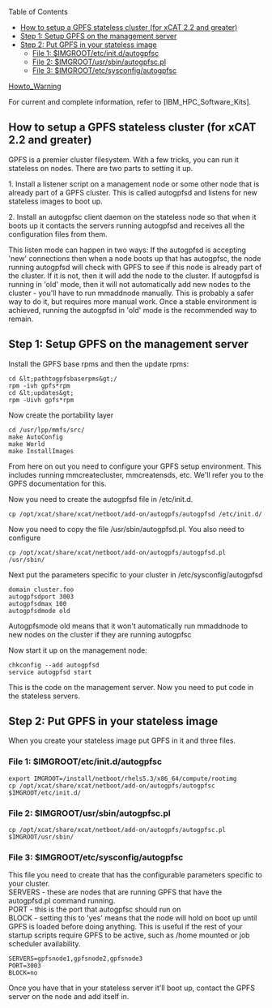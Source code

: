 <!-- START doctoc generated TOC please keep comment here to allow auto update -->
<!-- DON'T EDIT THIS SECTION, INSTEAD RE-RUN doctoc TO UPDATE -->
Table of Contents

- [How to setup a GPFS stateless cluster (for xCAT 2.2 and greater)](#how-to-setup-a-gpfs-stateless-cluster-for-xcat-22-and-greater)
- [Step 1: Setup GPFS on the management server](#step-1-setup-gpfs-on-the-management-server)
- [Step 2: Put GPFS in your stateless image](#step-2-put-gpfs-in-your-stateless-image)
  - [File 1: $IMGROOT/etc/init.d/autogpfsc](#file-1-imgrootetcinitdautogpfsc)
  - [File 2: $IMGROOT/usr/sbin/autogpfsc.pl](#file-2-imgrootusrsbinautogpfscpl)
  - [File 3: $IMGROOT/etc/sysconfig/autogpfsc](#file-3-imgrootetcsysconfigautogpfsc)

<!-- END doctoc generated TOC please keep comment here to allow auto update -->

[Howto_Warning](Howto_Warning) 

For current and complete information, refer to [IBM_HPC_Software_Kits].


## How to setup a GPFS stateless cluster (for xCAT 2.2 and greater)

GPFS is a premier cluster filesystem. With a few tricks, you can run it stateless on nodes. There are two parts to setting it up. 

1\. Install a listener script on a management node or some other node that is already part of a GPFS cluster. This is called autogpfsd and listens for new stateless images to boot up. 

2\. Install an autogpfsc client daemon on the stateless node so that when it boots up it contacts the servers running autogpfsd and receives all the configuration files from them. 

This listen mode can happen in two ways: If the autogpfsd is accepting 'new' connections then when a node boots up that has autogpfsc, the node running autogpfsd will check with GPFS to see if this node is already part of the cluster. If it is not, then it will add the node to the cluster. If autogpfsd is running in 'old' mode, then it will not automatically add new nodes to the cluster - you'll have to run mmaddnode manually. This is probably a safer way to do it, but requires more manual work. Once a stable environment is achieved, running the autogpfsd in 'old' mode is the recommended way to remain. 

## Step 1: Setup GPFS on the management server

Install the GPFS base rpms and then the update rpms: 
    
    cd &lt;pathtogpfsbaserpms&gt;/
    rpm -ivh gpfs*rpm
    cd &lt;updates&gt;
    rpm -Uivh gpfs*rpm

  
Now create the portability layer 
    
    cd /usr/lpp/mmfs/src/
    make AutoConfig
    make World
    make InstallImages

  
From here on out you need to configure your GPFS setup environment. This includes running mmcreatecluster, mmcreatensds, etc. We'll refer you to the GPFS documentation for this. 

Now you need to create the autogpfsd file in /etc/init.d. 
    
    cp /opt/xcat/share/xcat/netboot/add-on/autogpfs/autogpfsd /etc/init.d/

  
Now you need to copy the file /usr/sbin/autogpfsd.pl. You also need to configure 
    
    cp /opt/xcat/share/xcat/netboot/add-on/autogpfs/autogpfsd.pl /usr/sbin/

Next put the parameters specific to your cluster in /etc/sysconfig/autogpfsd 
    
    domain cluster.foo
    autogpfsdport 3003
    autogpfsdmax 100
    autogpfsdmode old

Autogpfsmode old means that it won't automatically run mmaddnode to new nodes on the cluster if they are running autogpfsc 

Now start it up on the management node: 
    
    chkconfig --add autogpfsd
    service autogpfsd start

This is the code on the management server. Now you need to put code in the stateless servers. 

## Step 2: Put GPFS in your stateless image

When you create your stateless image put GPFS in it and three files. 

### File 1: $IMGROOT/etc/init.d/autogpfsc
    
    export IMGROOT=/install/netboot/rhels5.3/x86_64/compute/rootimg
    cp /opt/xcat/share/xcat/netboot/add-on/autogpfs/autogpfsc $IMGROOT/etc/init.d/

### File 2: $IMGROOT/usr/sbin/autogpfsc.pl
    
    cp /opt/xcat/share/xcat/netboot/add-on/autogpfs/autogpfsc.pl $IMGROOT/usr/sbin/

### File 3: $IMGROOT/etc/sysconfig/autogpfsc

This file you need to create that has the configurable parameters specific to your cluster.  
SERVERS - these are nodes that are running GPFS that have the autogpfsd.pl command running.  
PORT - this is the port that autogpfsc should run on  
BLOCK - setting this to 'yes' means that the node will hold on boot up until GPFS is loaded before doing anything. This is useful if the rest of your startup scripts require GPFS to be active, such as /home mounted or job scheduler availability. 
    
    SERVERS=gpfsnode1,gpfsnode2,gpfsnode3
    PORT=3003
    BLOCK=no

Once you have that in your stateless server it'll boot up, contact the GPFS server on the node and add itself in. 
